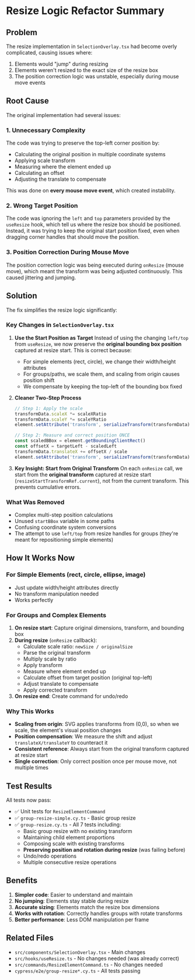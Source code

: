 # Resize Logic Refactor Summary

## Problem

The resize implementation in `SelectionOverlay.tsx` had become overly complicated, causing issues where:
1. Elements would "jump" during resizing
2. Elements weren't resized to the exact size of the resize box
3. The position correction logic was unstable, especially during mouse move events

## Root Cause

The original implementation had several issues:

### 1. **Unnecessary Complexity**
The code was trying to preserve the top-left corner position by:
- Calculating the original position in multiple coordinate systems
- Applying scale transform
- Measuring where the element ended up
- Calculating an offset
- Adjusting the translate to compensate

This was done on **every mouse move event**, which created instability.

### 2. **Wrong Target Position**
The code was ignoring the `left` and `top` parameters provided by the `useResize` hook, which tell us where the resize box should be positioned. Instead, it was trying to keep the original start position fixed, even when dragging corner handles that should move the position.

### 3. **Position Correction During Mouse Move**
The position correction logic was being executed during `onResize` (mouse move), which meant the transform was being adjusted continuously. This caused jittering and jumping.

## Solution

The fix simplifies the resize logic significantly:

### Key Changes in `SelectionOverlay.tsx`

1. **Use the Start Position as Target**
   Instead of using the changing `left/top` from `useResize`, we now preserve the **original bounding box position** captured at resize start. This is correct because:
   - For simple elements (rect, circle), we change their width/height attributes
   - For groups/paths, we scale them, and scaling from origin causes position shift
   - We compensate by keeping the top-left of the bounding box fixed

2. **Cleaner Two-Step Process**
   ```typescript
   // Step 1: Apply the scale
   transformData.scaleX *= scaleXRatio
   transformData.scaleY *= scaleYRatio
   element.setAttribute('transform', serializeTransform(transformData))

   // Step 2: Measure and correct position ONCE
   const scaledBBox = element.getBoundingClientRect()
   const offsetX = targetLeft - scaledLeft
   transformData.translateX += offsetX / scale
   element.setAttribute('transform', serializeTransform(transformData))
   ```

3. **Key Insight: Start from Original Transform**
   On each `onResize` call, we start from the **original transform** captured at resize start (`resizeStartTransformRef.current`), not from the current transform. This prevents cumulative errors.

### What Was Removed

- Complex multi-step position calculations
- Unused `startBBox` variable in some paths
- Confusing coordinate system conversions
- The attempt to use `left/top` from resize handles for groups (they're meant for repositioning simple elements)

## How It Works Now

### For Simple Elements (rect, circle, ellipse, image)
- Just update width/height attributes directly
- No transform manipulation needed
- Works perfectly

### For Groups and Complex Elements
1. **On resize start**: Capture original dimensions, transform, and bounding box
2. **During resize** (`onResize` callback):
   - Calculate scale ratio: `newSize / originalSize`
   - Parse the original transform
   - Multiply scale by ratio
   - Apply transform
   - Measure where element ended up
   - Calculate offset from target position (original top-left)
   - Adjust translate to compensate
   - Apply corrected transform
3. **On resize end**: Create command for undo/redo

### Why This Works

- **Scaling from origin**: SVG applies transforms from (0,0), so when we scale, the element's visual position changes
- **Position compensation**: We measure the shift and adjust `translateX/translateY` to counteract it
- **Consistent reference**: Always start from the original transform captured at resize start
- **Single correction**: Only correct position once per mouse move, not multiple times

## Test Results

All tests now pass:
- ✅ Unit tests for `ResizeElementCommand`
- ✅ `group-resize-simple.cy.ts` - Basic group resize
- ✅ `group-resize.cy.ts` - All 7 tests including:
  - Basic group resize with no existing transform
  - Maintaining child element proportions
  - Composing scale with existing transforms
  - **Preserving position and rotation during resize** (was failing before)
  - Undo/redo operations
  - Multiple consecutive resize operations

## Benefits

1. **Simpler code**: Easier to understand and maintain
2. **No jumping**: Elements stay stable during resize
3. **Accurate sizing**: Elements match the resize box dimensions
4. **Works with rotation**: Correctly handles groups with rotate transforms
5. **Better performance**: Less DOM manipulation per frame

## Related Files

- `src/components/SelectionOverlay.tsx` - Main changes
- `src/hooks/useResize.ts` - No changes needed (was already correct)
- `src/commands/ResizeElementCommand.ts` - No changes needed
- `cypress/e2e/group-resize*.cy.ts` - All tests passing
